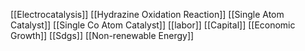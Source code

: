 [[Electrocatalysis]]
[[Hydrazine Oxidation Reaction]]
[[Single Atom Catalyst]]
[[Single Co Atom Catalyst]]
[[labor]]
[[Capital]]
[[Economic Growth]]
[[Sdgs]]
[[Non-renewable Energy]]
